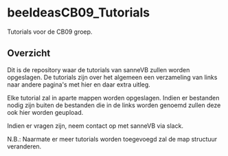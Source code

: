 # beeIdeasCB09_Tutorials
Tutorials voor de CB09 groep.

## Overzicht

Dit is de repository waar de tutorials van sanneVB zullen worden opgeslagen. De tutorials zijn over het algemeen een verzameling van links naar andere pagina's met hier en daar extra uitleg.

Elke tutorial zal in aparte mappen worden opgeslagen. Indien er bestanden nodig zijn buiten de bestanden die in de links worden genoemd zullen deze ook hier worden geupload. 

Indien er vragen zijn, neem contact op met sanneVB via slack.

N.B.: Naarmate er meer tutorials worden toegevoegd zal de map structuur veranderen. 


